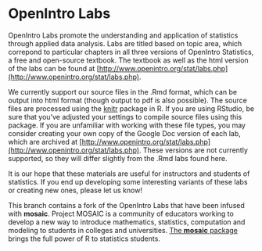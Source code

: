 OpenIntro Labs
==============

OpenIntro Labs promote the understanding and application of statistics through 
applied data analysis. Labs are titled based on topic area, which correpond to 
particular chapters in all three versions of OpenIntro Statistics, a free and 
open-source textbook. The textbook as well as the html version of the labs can
be found at [http://www.openintro.org/stat/labs.php](http://www.openintro.org/stat/labs.php).

We currently support our source files in the .Rmd format, which can be output into
html format (though output to pdf is also possible). The source files are processed
using the [knitr](http://yihui.name/knitr/) package in R. If you are using RStudio, 
be sure that you've adjusted your settings to compile source files using this
package. If you are unfamiliar with working with these file types, you may consider
creating your own copy of the Google Doc version of each lab, which are archived at
[http://www.openintro.org/stat/labs.php](http://www.openintro.org/stat/labs.php). 
These versions are not currently supported, so they will differ slightly from the
.Rmd labs found here.

It is our hope that these materials are useful for instructors and students of 
statistics.  If you end up developing some interesting variants of these labs or 
creating new ones, please let us know!

This branch contains a fork of the OpenIntro Labs that have been infused with **mosaic**. Project MOSAIC is a community of educators working to develop a new way to introduce mathematics, statistics, computation and modeling to students in colleges and universities. [The **mosaic** package](https://github.com/rpruim/mosaic) brings the full power of R to  statistics students. 
